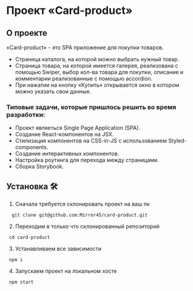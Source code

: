 # Проект «Card-product»


## О проекте

«Card-product» - это SPA приложение для покупки товаров.
- Страница каталога, на которой можно выбрать нужный товар.
- Страница товара, на которой имеется галерея, реализована с помощью Swiper, выбор кол-ва товара для покупки, описание и комментарии реализованные с помощью accordion.
- При нажатии на кнопку «Купить» открывается окно в котором можно указать свои данные.

### Типовые задачи, которые пришлось решить во время разработки:

- Проект являеться Single Page Application (SPA).
- Создание React-компонентов  на JSX.
- Стилизация компонентов на CSS-in-JS с использованием Styled-components.
- Создание интерактивных компонентов.
- Настройка роутинга для перехода между страницами.
- Сборка Storybook.

## Установка 🛠

1. Сначала требуется склонировать проект на ваш пк

```
  git clone git@github.com:Mirror45/card-product.git
```

2. Переходим в только что склонированный репозиторий

```
 cd card-product
```

3. Устанавливаем все зависимости

```
 npm i
```

4. Запускаем проект на локальном хосте

```
 npm start
```
